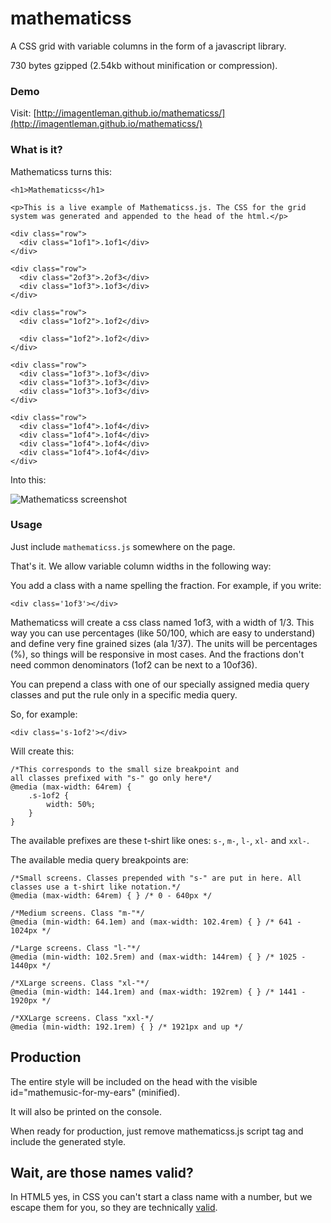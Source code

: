 mathematicss
============

A CSS grid with variable columns in the form of a javascript library.

730 bytes gzipped (2.54kb without minification or compression).

### Demo

Visit: [http://imagentleman.github.io/mathematicss/](http://imagentleman.github.io/mathematicss/)

### What is it?

Mathematicss turns this:

    <h1>Mathematicss</h1>

    <p>This is a live example of Mathematicss.js. The CSS for the grid system was generated and appended to the head of the html.</p>

    <div class="row">
      <div class="1of1">.1of1</div>
    </div>
  
    <div class="row">
      <div class="2of3">.2of3</div>
      <div class="1of3">.1of3</div>
    </div>
  
    <div class="row">
      <div class="1of2">.1of2</div>
  
      <div class="1of2">.1of2</div>
    </div>
  
    <div class="row">
      <div class="1of3">.1of3</div>
      <div class="1of3">.1of3</div>
      <div class="1of3">.1of3</div>
    </div>
  
    <div class="row">
      <div class="1of4">.1of4</div>
      <div class="1of4">.1of4</div>
      <div class="1of4">.1of4</div>
      <div class="1of4">.1of4</div>
    </div>

Into this:

![Mathematicss screenshot](http://imagentleman.github.io/mathematicss.png)

### Usage

Just include `mathematicss.js` somewhere on the page.

That's it. We allow variable column widths in the following way:

You add a class with a name spelling the fraction.
For example, if you write:

    <div class='1of3'></div>

Mathematicss will create a css class named 1of3, with a width of 1/3.
This way you can use percentages (like 50/100, which are easy to understand)
and define very fine grained sizes (ala 1/37). The units will be percentages
(%), so things will be responsive in most cases. And the fractions don't need
common denominators (1of2 can be next to a 10of36).

You can prepend a class with one of our specially assigned media query classes
and put the rule only in a specific media query.

So, for example:

    <div class='s-1of2'></div>

Will create this:

    /*This corresponds to the small size breakpoint and 
    all classes prefixed with "s-" go only here*/
    @media (max-width: 64rem) {  
    	.s-1of2 {
    		width: 50%;
    	}
    }

The available prefixes are these t-shirt like ones: `s-`, `m-`, `l-`, `xl-` and `xxl-`.

The available media query breakpoints are:

    /*Small screens. Classes prepended with "s-" are put in here. All classes use a t-shirt like notation.*/
    @media (max-width: 64rem) { } /* 0 - 640px */

    /*Medium screens. Class "m-"*/
    @media (min-width: 64.1em) and (max-width: 102.4rem) { } /* 641 - 1024px */

    /*Large screens. Class "l-"*/
    @media (min-width: 102.5rem) and (max-width: 144rem) { } /* 1025 - 1440px */
    
    /*XLarge screens. Class "xl-"*/
    @media (min-width: 144.1rem) and (max-width: 192rem) { } /* 1441 - 1920px */
    
    /*XXLarge screens. Class "xxl-*/
    @media (min-width: 192.1rem) { } /* 1921px and up */
    
## Production

The entire style will be included on the head with the
visible id="mathemusic-for-my-ears" (minified).

It will also be printed on the console.

When ready for production, just remove mathematicss.js script
tag and include the generated style.

## Wait, are those names valid? 

In HTML5 yes, in CSS you can't start a class
name with a number, but we escape them for you, so they are technically [valid](http://mathiasbynens.be/notes/css-escapes).
